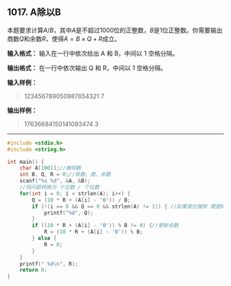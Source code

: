 ﻿## 1017. A除以B
本题要求计算$A/B$，其中$A$是不超过1000位的正整数，$B$是1位正整数。你需要输出商数$Q$和余数$R$，使得$A=B×Q+R$成立。

**输入格式：**
输入在一行中依次给出 A 和 B，中间以 1 空格分隔。

**输出格式：**
在一行中依次输出 Q 和 R，中间以 1 空格分隔。

**输入样例：**
>123456789050987654321 7

**输出样例：**
>17636684150141093474 3


---
```c
#include <stdio.h>
#include <string.h>

int main() {
	char A[1001];//被除数
	int B, Q, R = 0;//除数、商、余数 
	scanf("%s %d", &A, &B);
	//将问题转换为 十位数 / 个位数
	for(int i = 0; i < strlen(A); i++) {
		Q = (10 * R + (A[i] - '0')) / B;
		if (!(i == 0 && Q == 0 && strlen(A) != 1)) { //如果首位被除 商是0，被除数不是个位数，则不输出0
			printf("%d", Q);
		}
		if ((10 * R + (A[i] - '0')) % B != 0) {//更新余数
			R = (10 * R + (A[i] - '0')) % B;
		} else {
			R = 0;
		}
	}
	printf(" %d\n", R);
	return 0; 
}
```